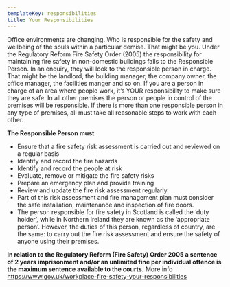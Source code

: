 ```yaml
---
templateKey: responsibilities
title: Your Responsibilities
---
```

Office environments are changing. Who is responsible for the safety and wellbeing of the souls within a particular demise. That might be you. Under the Regulatory Reform Fire Safety Order (2005) the responsibility for maintaining fire safety in non-domestic buildings falls to the Responsible Person. In an enquiry, they will look to the responsible person in charge. That might be the landlord, the building manager, the company owner, the office manager, the facilities manger and so on. If you are a person in charge of an area where people work, it’s YOUR responsibility to make sure they are safe. In all other premises the person or people in control of the premises will be responsible. If there is more than one responsible person in any type of premises, all must take all reasonable steps to work with each other.

**The Responsible Person must**

* Ensure that a fire safety risk assessment is carried out and reviewed on a regular basis
* Identify and record the fire hazards
* Identify and record the people at risk
* Evaluate, remove or mitigate the fire safety risks
* Prepare an emergency plan and provide training
* Review and update the fire risk assessment regularly
* Part of this risk assessment and fire management plan must consider the safe installation, maintenance and inspection of fire doors.
* The person responsible for fire safety in Scotland is called the ‘duty holder’, while in Northern Ireland they are known as the ‘appropriate person’. However, the duties of this person, regardless of country, are the same: to carry out the fire risk assessment and ensure the safety of anyone using their premises.

**In relation to the Regulatory Reform (Fire Safety) Order 2005 a sentence of 2 years imprisonment and/or an unlimited fine per individual offence is the maximum sentence available to the courts.** More info https://www.gov.uk/workplace-fire-safety-your-responsibilities
